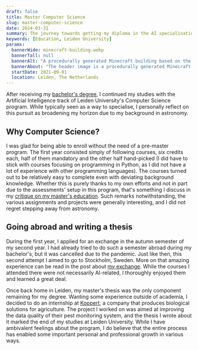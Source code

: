 ```yaml
---
draft: false
title: Master Computer Science
slug: master-computer-science
date: 2024-03-31
summary: The journey towards getting my diploma in the AI specialisation proved to be a thought-provoking one.
keywords: [Education, Leiden University]
params:
  bannerWide: minecraft-building.webp
  bannerTall: null
  bannerAlt: "A procedurally generated Minecraft building based on the Rietveld Schröder House in Utrecht"
  bannerAbout: "The header image is a procedurally generated Minecraft building based on the Rietveld Schröder House in Utrecht. It was part of an assignment for the course _Modern Game AI Algorithms_. I don't have a lot of pictures relating to my master's degree, so this programmatically generated building will have to do."
  startDate: 2021-09-01
  location: Leiden, The Netherlands
---
```


After receiving my [bachelor's degree](/career/bachelor), I continued my studies with the Artificial Intelligence track of Leiden University's Computer Science program. While typically seen as a way to specialise, I personally reflect on this pursuit as broadening my horizon due to my background in astronomy.

## Why Computer Science?

I was glad for being able to enroll without the need of a pre-master program. The first year consisted simply of following courses, six credits each, half of them mandatory and the other half hand-picked (I did have to stick with courses focusing on programming in Python, as I did not have a lot of experience with other programming languages). The courses turned out to be relatively easy to complete even with deviating background knowledge. Whether this is purely thanks to my own efforts and not in part due to the assessments' setup in this program, that's something I discuss in my [critique on my master's education](/thoughts/masters-education). Such remarks notwithstanding, the various assignments and projects were generally interesting, and I did not regret stepping away from astronomy.

## Going abroad and writing a thesis

During the first year, I applied for an exchange in the autumn semester of my second year. I had already tried to do such a semester abroad during my bachelor's, but it was cancelled due to the pandemic. Just like then, this second attempt I aimed to go to Stockholm, Sweden. More on that amazing experience can be read in the post about [my exchange](/career/exchange-in-stockholm). While the courses I attended there were not necessarily AI-related, I thoroughly enjoyed them and learned a great deal.

Once back home in Leiden, my master's thesis was the only component remaining for my degree. Wanting some experience outside of academia, I decided to do an internship at [Koppert](https://www.koppert.com "Koppert website"), a company that produces biological solutions for agriculture. The project I worked on was aimed at improving the data quality of their pest monitoring system, and the thesis I wrote about it marked the end of my studies at Leiden University. While I have ambivalent feelings about the program, I do believe that the entire process has enabled some important personal and professional growth in various ways.
